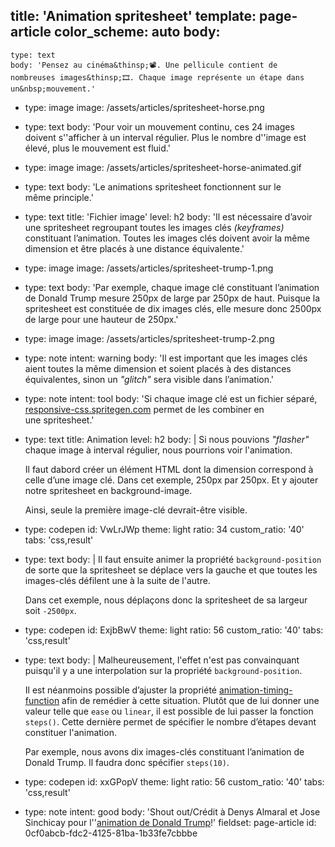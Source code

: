 title: 'Animation spritesheet'
template: page-article
color_scheme: auto
body:
  -
    type: text
    body: 'Pensez au cinéma&thinsp;📽️. Une pellicule contient de nombreuses images&thinsp;🎞️. Chaque image représente un étape dans un&nbsp;mouvement.'
  -
    type: image
    image: /assets/articles/spritesheet-horse.png
  -
    type: text
    body: 'Pour voir un mouvement continu, ces 24 images doivent s''afficher à  un interval régulier. Plus le nombre d''image est élevé, plus le mouvement est&nbsp;fluid.'
  -
    type: image
    image: /assets/articles/spritesheet-horse-animated.gif
  -
    type: text
    body: 'Le animations spritesheet fonctionnent sur le même&nbsp;principle.'
  -
    type: text
    title: 'Fichier image'
    level: h2
    body: 'Il est nécessaire d’avoir une spritesheet regroupant toutes les images clés _(keyframes)_ constituant l’animation. Toutes les images clés doivent avoir la même dimension et être placés à une distance&nbsp;équivalente.'
  -
    type: image
    image: /assets/articles/spritesheet-trump-1.png
  -
    type: text
    body: 'Par exemple, chaque image clé constituant l’animation de Donald Trump mesure 250px de large par 250px de haut. Puisque la spritesheet est constituée de dix images clés, elle mesure donc 2500px de large pour une hauteur de&nbsp;250px.'
  -
    type: image
    image: /assets/articles/spritesheet-trump-2.png
  -
    type: note
    intent: warning
    body: 'Il est important que les images clés aient toutes la même dimension et soient placés à des distances équivalentes, sinon un _"glitch"_ sera visible dans&nbsp;l’animation.'
  -
    type: note
    intent: tool
    body: 'Si chaque image clé est un fichier séparé, [responsive-css.spritegen.com](https://responsive-css.spritegen.com/) permet de les combiner en une&nbsp;spritesheet.'
  -
    type: text
    title: Animation
    level: h2
    body: |
      Si nous pouvions _"flasher"_ chaque image à interval régulier, nous pourrions voir l'animation. 
      
      Il faut dabord créer un élément HTML dont la dimension correspond à celle d’une image clé. Dans cet exemple, 250px par 250px. Et y ajouter notre spritesheet en&nbsp;background-image. 
      
      Ainsi, seule la première image-clé devrait-être&nbsp;visible.
  -
    type: codepen
    id: VwLrJWp
    theme: light
    ratio: 34
    custom_ratio: '40'
    tabs: 'css,result'
  -
    type: text
    body: |
      Il faut ensuite animer la propriété `background-position` de sorte que la spritesheet se déplace vers la gauche et que toutes les images-clés défilent une à la suite de&nbsp;l'autre.
      
      Dans cet exemple, nous déplaçons donc la spritesheet de sa largeur soit&nbsp;`-2500px`.
  -
    type: codepen
    id: ExjbBwV
    theme: light
    ratio: 56
    custom_ratio: '40'
    tabs: 'css,result'
  -
    type: text
    body: |
      Malheureusement, l'effet n'est pas convainquant puisqu'il y a une interpolation sur la propriété&nbsp;`background-position`. 
      
      Il est néanmoins possible d’ajuster la propriété [animation-timing-function](./animation#animation-timing-function) afin de remédier à cette situation. Plutôt que de lui donner une valeur telle que `ease` ou `linear`, il est possible de lui passer la fonction `steps()`. Cette dernière permet de spécifier le nombre d’étapes devant constituer&nbsp;l'animation. 
      
      Par exemple, nous avons dix images-clés constituant l’animation de Donald Trump. Il faudra donc spécifier&nbsp;`steps(10)`.
  -
    type: codepen
    id: xxGPopV
    theme: light
    ratio: 56
    custom_ratio: '40'
    tabs: 'css,result'
  -
    type: note
    intent: good
    body: 'Shout out/Crédit à Denys Almaral et Jose Sinchicay pour l''[animation de Donald&nbsp;Trump](https://denysalmaral.com/2017/02/joining-images-to-create-sprite-sheet-update-to-px-spritesrender-script.html)!'
fieldset: page-article
id: 0cf0abcb-fdc2-4125-81ba-1b33fe7cbbbe
